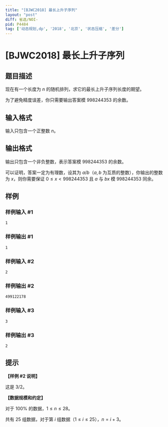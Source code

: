 ```yaml
---
title: "[BJWC2018] 最长上升子序列"
layout: "post"
diff: 省选/NOI-
pid: P4484
tag: ['动态规划,dp', '2018', '北京', '状态压缩', '差分']
---
```

# [BJWC2018] 最长上升子序列
## 题目描述

现在有一个长度为 $n$ 的随机排列，求它的最长上升子序列长度的期望。

为了避免精度误差，你只需要输出答案模 $998244353$ 的余数。
## 输入格式

输入只包含一个正整数 $n$。
## 输出格式

输出只包含一个非负整数，表示答案模 $998244353$ 的余数。

可以证明，答案一定为有理数，设其为 $a/b$（$a, b$ 为互质的整数），你输出的整数为 $x$，则你需要保证 $0 \le x < 998244353$ 且 $a$ 与 $b x$ 模 $998244353$ 同余。
## 样例

### 样例输入 #1
```
1

```
### 样例输出 #1
```
1

```
### 样例输入 #2
```
2

```
### 样例输出 #2
```
499122178

```
### 样例输入 #3
```
3

```
### 样例输出 #3
```
2

```
## 提示

**【样例 \#2 说明】**

这是 $3/2$。

**【数据规模和约定】**

对于 $100 \%$ 的数据，$1 \le n \le 28$。

共有 25 组数据，对于第 $i$ 组数据（$1 \le i \le 25$），$n = i + 3$。
